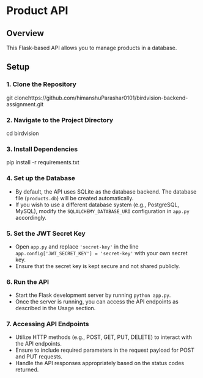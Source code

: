 # Product API

## Overview

This Flask-based API allows you to manage products in a database.

## Setup

### 1. Clone the Repository

git clonehttps://github.com/himanshuParashar0101/birdvision-backend-assignment.git

### 2. Navigate to the Project Directory

cd birdvision


### 3. Install Dependencies

pip install -r requirements.txt


### 4. Set up the Database

- By default, the API uses SQLite as the database backend. The database file (`products.db`) will be created automatically.
- If you wish to use a different database system (e.g., PostgreSQL, MySQL), modify the `SQLALCHEMY_DATABASE_URI` configuration in `app.py` accordingly.


### 5. Set the JWT Secret Key

- Open `app.py` and replace `'secret-key'` in the line `app.config['JWT_SECRET_KEY'] = 'secret-key'` with your own secret key.
- Ensure that the secret key is kept secure and not shared publicly.


### 6. Run the API

- Start the Flask development server by running `python app.py`.
- Once the server is running, you can access the API endpoints as described in the Usage section.


### 7. Accessing API Endpoints

- Utilize HTTP methods (e.g., POST, GET, PUT, DELETE) to interact with the API endpoints.
- Ensure to include required parameters in the request payload for POST and PUT requests.
- Handle the API responses appropriately based on the status codes returned.
